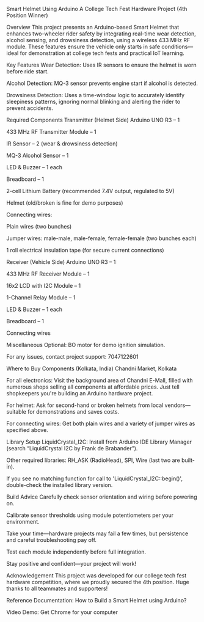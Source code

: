 Smart Helmet Using Arduino
A College Tech Fest Hardware Project (4th Position Winner)

Overview
This project presents an Arduino-based Smart Helmet that enhances two-wheeler rider safety by integrating real-time wear detection, alcohol sensing, and drowsiness detection, using a wireless 433 MHz RF module. These features ensure the vehicle only starts in safe conditions—ideal for demonstration at college tech fests and practical IoT learning.​​

Key Features
Wear Detection: Uses IR sensors to ensure the helmet is worn before ride start.

Alcohol Detection: MQ-3 sensor prevents engine start if alcohol is detected.

Drowsiness Detection: Uses a time-window logic to accurately identify sleepiness patterns, ignoring normal blinking and alerting the rider to prevent accidents.

Required Components
Transmitter (Helmet Side)
Arduino UNO R3 – 1

433 MHz RF Transmitter Module – 1

IR Sensor – 2 (wear & drowsiness detection)

MQ-3 Alcohol Sensor – 1

LED & Buzzer – 1 each

Breadboard – 1

2-cell Lithium Battery (recommended 7.4V output, regulated to 5V)

Helmet (old/broken is fine for demo purposes)

Connecting wires:

Plain wires (two bunches)

Jumper wires: male-male, male-female, female-female (two bunches each)

1 roll electrical insulation tape (for secure current connections)

Receiver (Vehicle Side)
Arduino UNO R3 – 1

433 MHz RF Receiver Module – 1

16x2 LCD with I2C Module – 1

1-Channel Relay Module – 1

LED & Buzzer – 1 each

Breadboard – 1

Connecting wires

Miscellaneous
Optional: BO motor for demo ignition simulation.

For any issues, contact project support: 7047122601

Where to Buy Components (Kolkata, India)
Chandni Market, Kolkata

For all electronics: Visit the background area of Chandni E-Mall, filled with numerous shops selling all components at affordable prices. Just tell shopkeepers you're building an Arduino hardware project.

For helmet: Ask for second-hand or broken helmets from local vendors—suitable for demonstrations and saves costs.

For connecting wires: Get both plain wires and a variety of jumper wires as specified above.

Library Setup
LiquidCrystal_I2C: Install from Arduino IDE Library Manager (search “LiquidCrystal I2C by Frank de Brabander”).

Other required libraries: RH_ASK (RadioHead), SPI, Wire (last two are built-in).

If you see no matching function for call to 'LiquidCrystal_I2C::begin()', double-check the installed library version.

Build Advice
Carefully check sensor orientation and wiring before powering on.

Calibrate sensor thresholds using module potentiometers per your environment.

Take your time—hardware projects may fail a few times, but persistence and careful troubleshooting pay off.

Test each module independently before full integration.

Stay positive and confident—your project will work!

Acknowledgement
This project was developed for our college tech fest hardware competition, where we proudly secured the 4th position. Huge thanks to all teammates and supporters!

Reference
Documentation: How to Build a Smart Helmet using Arduino?​

Video Demo: Get Chrome for your computer​
